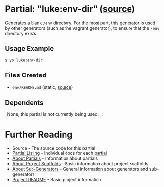 # Partial: "luke:env-dir" ([source](../../generators/env-dir/index.js))

Generates a blank `/env` directory.
For the most part, this generator is used by other generators (such as the
vagrant generator), to ensure that the `/env` directory exists.

## Usage Example

```
$ yo luke:env-dir
```


## Files Created

* `env/README.md` (static, [source](../../templates/core/env/_README.md))


## Dependents

_None, this partial is not currently being used :\_.


# Further Reading

* [Source](../../generators/env-dir/index.js) - The source code for this [partial](../partials.md)
* [Partial Listing](./) - Individual docs for each [partial](../partials.md)
* [About Partials](../partials.md) - Information about partials
* [About Project Scaffolds](../project-scaffolds.md) - Basic information about project scaffolds
* [About Sub-Generators](../generators.md) - General information about generators and sub-generators
* [Project README](../../README.md) - Basic project information
